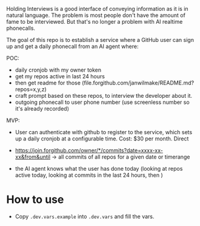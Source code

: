 Holding Interviews is a good interface of conveying information as it is in natural language. The problem is most people don't have the amount of fame to be interviewed. But that's no longer a problem with AI realtime phonecalls.

The goal of this repo is to establish a service where a GitHub user can sign up and get a daily phonecall from an AI agent where:

POC:

- daily cronjob with my owner token
- get my repos active in last 24 hours
- then get readme for those (file.forgithub.com/janwilmake/README.md?repos=x,y,z)
- craft prompt based on these repos, to interview the developer about it.
- outgoing phonecall to user phone number (use screenless number so it's already recorded)

MVP:

- User can authenticate with github to register to the service, which sets up a daily cronjob at a configurable time. Cost: $30 per month. Direct
- https://join.forgithub.com/owner/*/commits?date=xxxx-xx-xx&from&until -> all commits of all repos for a given date or timerange

- the AI agent knows what the user has done today (looking at repos active today, looking at commits in the last 24 hours, then )

# How to use

- Copy `.dev.vars.example` into `.dev.vars` and fill the vars.
